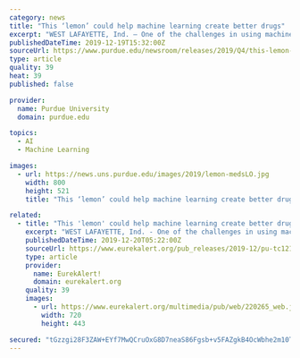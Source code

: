 ```yaml
---
category: news
title: "This ‘lemon’ could help machine learning create better drugs"
excerpt: "WEST LAFAYETTE, Ind. – One of the challenges in using machine learning for drug development is to create a process for the computer to extract needed information from a pool of data points. Drug scientists must pull biological data and train the software to understand how a typical human body will interact with the combinations that come ..."
publishedDateTime: 2019-12-19T15:32:00Z
sourceUrl: https://www.purdue.edu/newsroom/releases/2019/Q4/this-lemon-could-help-machine-learning-create-better-drugs.html
type: article
quality: 39
heat: 39
published: false

provider:
  name: Purdue University
  domain: purdue.edu

topics:
  - AI
  - Machine Learning

images:
  - url: https://news.uns.purdue.edu/images/2019/lemon-medsLO.jpg
    width: 800
    height: 521
    title: "This ‘lemon’ could help machine learning create better drugs"

related:
  - title: "This 'lemon' could help machine learning create better drugs"
    excerpt: "WEST LAFAYETTE, Ind. - One of the challenges in using machine learning for drug development is to create a process for the computer to extract needed information from a pool of data points. Drug scientists must pull biological data and train the software to understand how a typical human body will interact with the combinations that come ..."
    publishedDateTime: 2019-12-20T05:22:00Z
    sourceUrl: https://www.eurekalert.org/pub_releases/2019-12/pu-tc121919.php
    type: article
    provider:
      name: EurekAlert!
      domain: eurekalert.org
    quality: 39
    images:
      - url: https://www.eurekalert.org/multimedia/pub/web/220265_web.jpg
        width: 720
        height: 443

secured: "tGzzgi28F3ZAW+EYf7MwQCruOxG8D7neaS86Fgsb+v5FAZgkB4OcWbhe2m10T66K0+f9TlFuolSIPw4TCm3x12+Ecv5Of+d3k1Z94eqgLMc6NSHGEyMx4KbrVVPmju1z7g3QFbyqEcHOo0SkN/abEuFMPYdK+Fp3jX2yhq7+u/EvMy4kOdTYzTDjasySzBVvg0B1FgX+/oummuAPNC+CfZdBVVu3hB/KViziqz4MjJsrdZIfgtujCqnCrXW8GMwRYh2tMnlu0PyBEH7T3zwVjw==;EJTywB5O0+V/4aAGZsbj9Q=="
---
```


